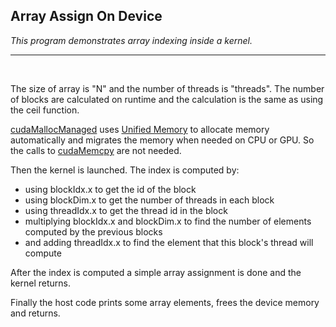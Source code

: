 ## Array Assign On Device

*This program demonstrates array indexing inside a kernel.*

---
<br>

The size of array is "N" and the number of threads is "threads". The number of blocks are calculated on runtime and the calculation is the same as using the ceil function.

[cudaMallocManaged](https://docs.nvidia.com/cuda/cuda-runtime-api/group__CUDART__MEMORY.html#group__CUDART__MEMORY_1gd228014f19cc0975ebe3e0dd2af6dd1b) uses [Unified Memory](https://developer.nvidia.com/blog/unified-memory-cuda-beginners/) to allocate memory automatically and migrates the memory when needed on CPU or GPU. So the calls to [cudaMemcpy](https://docs.nvidia.com/cuda/cuda-runtime-api/group__CUDART__MEMORY.html#group__CUDART__MEMORY_1gc263dbe6574220cc776b45438fc351e8) are not needed.

Then the kernel is launched. The index is computed by:
- using blockIdx.x to get the id of the block
- using blockDim.x to get the number of threads in each block
- using threadIdx.x to get the thread id in the block
- multiplying blockIdx.x and blockDim.x to find the number of elements computed by the previous blocks
- and adding threadIdx.x to find the element that this block's thread will compute

After the index is computed a simple array assignment is done and the kernel returns.

Finally the host code prints some array elements, frees the device memory and returns.